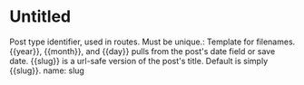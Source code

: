 # Untitled

Post type identifier, used in routes. Must be unique.: Template for filenames. {{year}}, {{month}}, and {{day}} pulls from the post's date field or save date. {{slug}} is a url-safe version of the post's title. Default is simply {{slug}}.
name: slug
